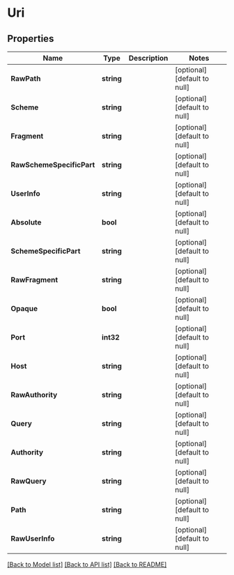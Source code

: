 # Uri

## Properties
Name | Type | Description | Notes
------------ | ------------- | ------------- | -------------
**RawPath** | **string** |  | [optional] [default to null]
**Scheme** | **string** |  | [optional] [default to null]
**Fragment** | **string** |  | [optional] [default to null]
**RawSchemeSpecificPart** | **string** |  | [optional] [default to null]
**UserInfo** | **string** |  | [optional] [default to null]
**Absolute** | **bool** |  | [optional] [default to null]
**SchemeSpecificPart** | **string** |  | [optional] [default to null]
**RawFragment** | **string** |  | [optional] [default to null]
**Opaque** | **bool** |  | [optional] [default to null]
**Port** | **int32** |  | [optional] [default to null]
**Host** | **string** |  | [optional] [default to null]
**RawAuthority** | **string** |  | [optional] [default to null]
**Query** | **string** |  | [optional] [default to null]
**Authority** | **string** |  | [optional] [default to null]
**RawQuery** | **string** |  | [optional] [default to null]
**Path** | **string** |  | [optional] [default to null]
**RawUserInfo** | **string** |  | [optional] [default to null]

[[Back to Model list]](../README.md#documentation-for-models) [[Back to API list]](../README.md#documentation-for-api-endpoints) [[Back to README]](../README.md)


